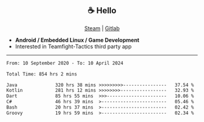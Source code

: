 <h2 align="center"> ☕ Hello </h2>

<p align="center">
  <a href="https://steamcommunity.com/id/Niforances/">Steam</a> |
  <a href="https://gitlab.com/niforances">Gitlab</a>
</p>

 - **Android / Embedded Linux / Game Development**
 - Interested in Teamfight-Tactics third party app

------

<!--START_SECTION:waka-->

```txt
From: 10 September 2020 - To: 10 April 2024

Total Time: 854 hrs 2 mins

Java              320 hrs 38 mins >>>>>>>>>----------------   37.54 %
Kotlin            281 hrs 12 mins >>>>>>>>-----------------   32.93 %
Dart              85 hrs 55 mins  >>>----------------------   10.06 %
C#                46 hrs 39 mins  >------------------------   05.46 %
Bash              20 hrs 37 mins  >------------------------   02.42 %
Groovy            19 hrs 59 mins  >------------------------   02.34 %
```

<!--END_SECTION:waka-->
